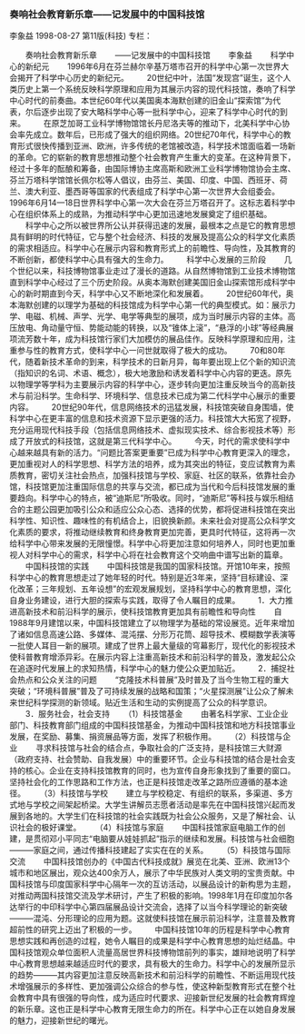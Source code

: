 ### 奏响社会教育新乐章——记发展中的中国科技馆
李象益
1998-08-27
第11版(科技)
专栏：

　　奏响社会教育新乐章
　　——记发展中的中国科技馆
　　李象益
　　科学中心的新纪元
　　1996年6月在芬兰赫尔辛基万塔市召开的科学中心第一次世界大会揭开了科学中心历史的新纪元。
　　20世纪中叶，法国“发现宫”诞生，这个人类历史上第一个系统反映科学原理和应用为其展示内容的现代科技馆，奏响了科学中心时代的前奏曲。本世纪60年代以美国奥本海默创建的旧金山“探索馆”为代表，尔后逐步出现了安大略科学中心等一批科学中心，迎来了科学中心时代的到来。
　　在原芝加哥工业科学博物馆馆长丹尼洛夫等的推动下，北美科学中心协会率先成立。数年后，已形成了强大的组织网络。20世纪70年代，科学中心的教育形式很快传播到亚洲、欧洲，许多传统的老馆被改造，科学技术馆面临着一场新的革命。它的崭新的教育思想推动整个社会教育产生重大的变革。在这种背景下，经过十多年的酝酿和筹备，由国际博协主席高斯和欧洲工业科学博物馆协会主席、芬兰万塔科学馆馆长佩尔松等人倡议，由芬兰、美国、印度、中国、西班牙、荷兰、澳大利亚、墨西哥等国家的代表组成了科学中心第一次世界大会组委会。1996年6月14—18日世界科学中心第一次大会在芬兰万塔召开了。这标志着科学中心在组织体系上的成熟，为推动科学中心更加迅速地发展奠定了组织基础。
　　科学中心之所以被世界所公认并获得迅速的发展，最根本之点是它的教育思想具有鲜明的时代特征，它与整个社会经济、科技的发展及提高公众的科学文化素质的需求相适应。科学中心在展示内容和教育形式上的前瞻性、导向性，及其教育的不断创新，都使科学中心具有强大的生命力。
　　科学中心发展的三阶段
　　几个世纪以来，科技博物馆事业走过了漫长的道路。从自然博物馆到工业技术博物馆直到科学中心经过了三个历史阶段。从奥本海默创建美国旧金山探索馆形成科学中心的新时期直到今天，科学中心又不断地深化和发展着。
　　20世纪60年代，奥本海默创建的以理学为基础的科技馆成为科学中心第一代的典型模式。如：展示力学、电磁、机械、声学、光学、电学等典型的展项，成为当时展示内容的主体。高压放电、角动量守恒、势能动能的转换，以及“锥体上滚”，“悬浮的小球”等经典展项流芳数十年，成为科技馆行家们大加模仿的展品佳作。反映科学原理和应用，注重参与性的教育方式，使科学中心一问世就取得了极大的成功。
　　70和80年代，随着新技术革命的到来，科学技术的日新月异，每年要出现上亿个新的知识流（指知识的名词、术语、概念），极大地激励和诱发着科学中心内容的更迭。原先以物理学等学科为主要展示内容的科学中心，逐步转向更加注重反映当今的高新技术与前沿科学。生命科学、环境科学、信息技术已成为第二代科学中心展示的重要内容。
　　20世纪90年代，信息网络技术的迅猛发展，科技馆突破自身围墙，使科学中心在更丰富的信息和技术资源下显示更强的活力。科技馆大大拓宽了视野，充分运用现代科技手段（包括信息网络技术、虚拟现实技术、综合影视技术等）形成了开放式的科技馆，这就是第三代科学中心。
　　今天，时代的需求使科学中心越来越具有新的活力。“问题比答案更重要”已成为科学中心教育更深入的理念，更加重视对人的科学思想、科学方法的培养，成为其突出的特征，变应试教育为素质教育，密切关注社会热点，加强科技馆与学校、家庭、社区的联系，依靠社会办馆，科技馆更加注重国际信息的共享与交流，都已成为当代和今后科技馆发展的重要趋向。科学中心的特点，被“迪斯尼”所吸收。同时，“迪斯尼”等科技与娱乐相结合的主题公园更加吸引公众和适应公众心态、选择的优势，都将促进科技馆在突出科学性、知识性、趣味性的有机结合上，旧貌换新颜。未来社会对提高公众科学文化素质的要求，将推动继续教育和终身教育更加完善，更具时代特征，这将再一次给科学中心带来发展的无限憧憬。科学中心将更加注意如何培养人，同时也更加重视人对科学中心的需求，科学中心将在社会教育这个交响曲中谱写出新的篇章。
　　中国科技馆的实践
　　中国科技馆是我国的国家科技馆。开馆10年来，按照科学中心的教育思想走过了她年轻的时代。特别是近3年来，坚持“目标建设、深化改革；三年规划、五年设想”的宏观发展规划，坚持科学中心的教育思想，深化自身业务建设，进行大胆的探索与实践，取得了令人瞩目的成果。
　　1．大力推进高新技术和前沿科学的展示，使科技馆教育更加具有前瞻性和导向性
　　自1988年9月建馆以来，中国科技馆建立了以物理学为基础的常设展览。近年来增加了诸如信息高速公路、多媒体、混沌摆、分形万花筒、超导技术、模糊数学表演等一批使人耳目一新的展项。建成了世界上最大量级的穹幕影厅，现代化的影视技术使科普教育增添异彩。在展示内容上注重高新技术和前沿科学的普及，激发起公众在追逐时代发展上的求知热情，科学中心的魅力使公众更加贴近。
　　2．捕捉社会热点和公众关注的问题
　　“克隆技术科普展”及时普及了当今生物工程的重大突破；“环境科普展”普及了可持续发展的战略和国策；“火星探测展”让公众了解未来世纪科学探测的新领域。贴近生活和生动的实例提高了公众的科学意识。
　　3．服务社会，社会支持
　　（1）科技馆基金
　　由著名科学家、工业企业部门、科技教育部门组成的中国科技馆基金，为推动中国科技馆和地方科技馆事业发展，在奖励、募集、捐资展品等方面，发挥了积极作用。
　　（2）科技馆与企业
　　寻求科技馆与社会的结合点，争取社会的广泛支持，是科技馆三大财源（政府支持、社会赞助、自我发展）中的重要环节。企业与科技馆的结合是社会支持的核心。企业在支持科技馆教育的同时，也为宣传自身形象找到了重要的窗口。坚持社会化的工作思路和工作方法，也正是科技馆走改革之路所应遵循的基本途径。
　　（3）科技馆与学校
　　建立与学校稳定、有组织的联系，多渠道、多方式地与学校之间架起桥梁。大学生讲解员志愿者活动是率先在中国科技馆兴起而发展到各地的。大学生们在科技馆的社会实践既为社会公众服务，又是了解社会、认识社会的极好课堂。
　　（4）科技馆与家庭
　　中国科技馆家庭电脑工作的创建，是贯彻邓小平同志“电脑要从娃娃抓起”指示的继续和发展。科技馆与社会细胞———家庭之间，通过传播科技建起了实实在在的关系。
　　（5）科技馆与国际交流
　　中国科技馆创办的《中国古代科技成就》展览在北美、亚洲、欧洲13个城市和地区展出，观众达400余万人，展示了中华民族对人类文明的宝贵贡献。中国科技馆与印度国家科学中心隔年一次的互访活动，以展品设计的新构思为主题，对推动两国科技馆交流及学术研讨，产生了积极的影响。1998年1月在印度加尔各达举行的中印科学中心第四届展品设计交流会，选择了以当今科学理论的新突破———混沌、分形理论的应用为题。这就使科技馆在展示前沿科学，注意普及教育超前性的研究上迈出了积极的一步。
　　中国科技馆10年的历程是科学中心教育思想实践和再创造的过程，她令人瞩目的成果是科学中心教育思想的灿烂结晶。中国科技馆观众单位面积人流量高居世界科技博物馆前列的事实，雄辩地说明了科学中心教育思想越来越适应时代的要求，具有极大的生命力。科学中心的发展所显示的趋势———其内容更加注意反映高新技术和前沿科学的前瞻性、不断运用现代技术增强展示的多样性、更加强调公众综合的参与性，使这种新型教育形式在整个社会教育中具有很强的导向性，成为适应时代要求、迎接新世纪发展的社会教育辉煌的新乐章。这也正是科学中心教育无限生命力的所在。科学中心正在以她自身发展的魅力，迎接新世纪的曙光。
